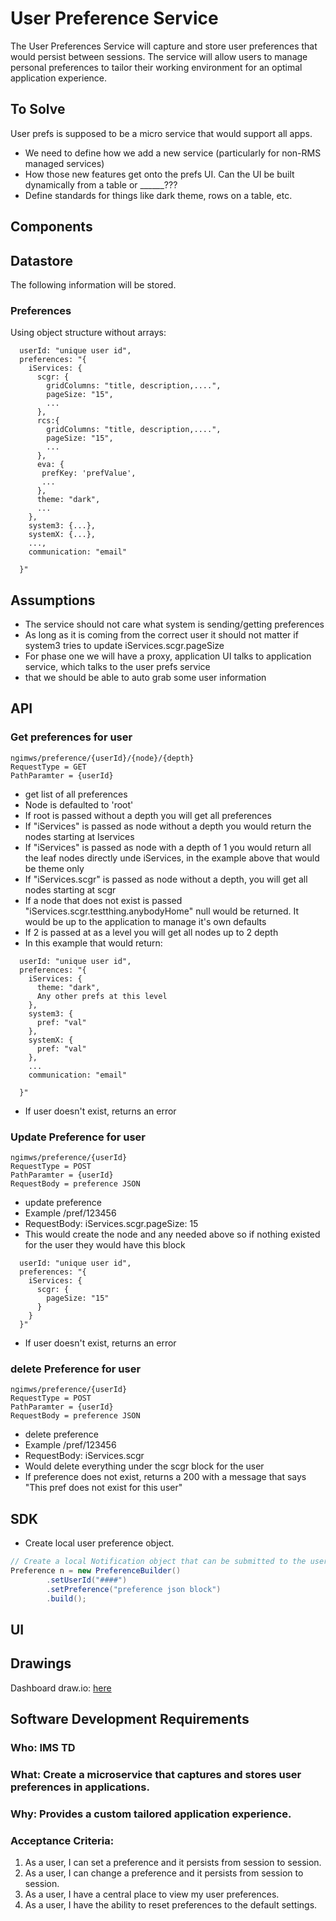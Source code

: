 # User Preference Service

The User Preferences Service will capture and store user preferences that would persist between sessions.  The service will allow users to manage personal preferences to tailor their working environment for an optimal application experience.  

## To Solve
User prefs is supposed to be a micro service that would support all apps.
- We need to define how we add a new service (particularly for non-RMS managed services)
- How those new features get onto the prefs UI.  Can the UI be built dynamically from a table or ______???
- Define standards for things like dark theme, rows on a table, etc.  



## **Components**
## Datastore
The following information will be stored.

### Preferences

Using object structure without arrays:
```json5
  userId: "unique user id",
  preferences: "{
    iServices: {
      scgr: {
        gridColumns: "title, description,....",
        pageSize: "15",
        ...
      },
      rcs:{
        gridColumns: "title, description,....",
        pageSize: "15",
        ...
      },
      eva: {
       prefKey: 'prefValue',
       ...
      },
      theme: "dark",
      ...  
    },
    system3: {...},
    systemX: {...},
    ...,
    communication: "email"
    
  }"
```

## Assumptions

* The service should not care what system is sending/getting preferences
* As long as it is coming from the correct user it should not matter if system3 tries to update iServices.scgr.pageSize
* For phase one we will have a proxy, application UI talks to application service, which talks to the user prefs service
* that we should be able to auto grab some user information

## API

### Get preferences for user
```
ngimws/preference/{userId}/{node}/{depth}
RequestType = GET
PathParamter = {userId}
```
* get list of all preferences
* Node is defaulted to 'root'
* If root is passed without a depth you will get all preferences
* If "iServices" is passed as node without a depth you would return the nodes starting at Iservices
* If "iServices" is passed as node with a depth of 1 you would return all the leaf nodes directly unde iServices, in the example above that would be theme only
* If "iServices.scgr" is passed as node without a depth, you will get all nodes starting at scgr
* If a node that does not exist is passed "iServices.scgr.testthing.anybodyHome" null would be returned. It would be up to the application to manage it's own defaults
* If 2 is passed at as a level you will get all nodes up to 2 depth
* In this example that would return:
```json5
  userId: "unique user id",
  preferences: "{
    iServices: {
      theme: "dark",
      Any other prefs at this level
    },
    system3: {
      pref: "val"
    },
    systemX: {
      pref: "val"
    },
    ...
    communication: "email"
    
  }"
```
* If user doesn't exist, returns an error

### Update Preference for user
```
ngimws/preference/{userId}
RequestType = POST
PathParamter = {userId}
RequestBody = preference JSON
```
* update preference
* Example /pref/123456
* RequestBody: iServices.scgr.pageSize: 15
* This would create the node and any needed above so if nothing existed for the user they would have this block
```json5
  userId: "unique user id",
  preferences: "{
    iServices: {
      scgr: {
        pageSize: "15"
      }
    }
  }"
```
* If user doesn't exist, returns an error

### delete Preference for user
```
ngimws/preference/{userId}
RequestType = POST
PathParamter = {userId}
RequestBody = preference JSON
```
* delete preference
* Example /pref/123456
* RequestBody: iServices.scgr
* Would delete everything under the scgr block for the user
* If preference does not exist, returns a 200 with a message that says "This pref does not exist for this user"

## SDK
- Create local user preference object.
```java
// Create a local Notification object that can be submitted to the user preference API.
Preference n = new PreferenceBuilder()
        .setUserId("####")
        .setPreference("preference json block")
        .build();
```

## **UI**

## Drawings

Dashboard draw.io: [here](https://app.diagrams.net/?src=about#HRMSLowside%2Frmslow%2Fmaster%2FDrawings%2FUser%20Preference%20Service%2FUser%20Preference.drawio)

## **Software Development Requirements**



### Who: IMS TD



### What: Create a microservice that captures and stores user preferences in applications.


### Why: Provides a custom tailored application experience.


### Acceptance Criteria:
1.  As a user, I can set a preference and it persists from session to session.
2.  As a user, I can change a preference and it persists from session to session.
3.  As a user, I have a central place to view my user preferences.
4.  As a user, I have the ability to reset preferences to the default settings.
